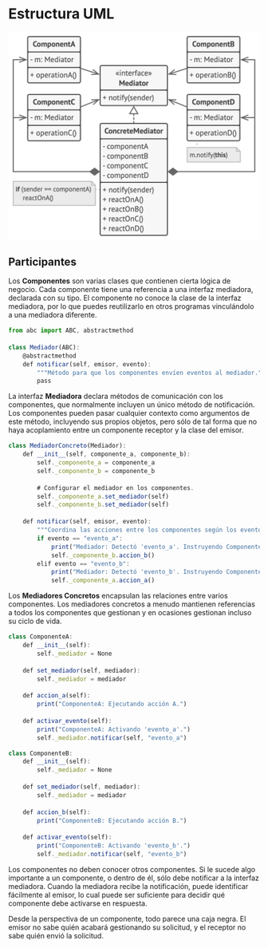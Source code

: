 # Estructura UML
![Diagrama UML de mediator](./img/mediator.png)

## Participantes
Los **Componentes** son varias clases que contienen cierta lógica de negocio. Cada componente tiene una referencia a una interfaz mediadora, declarada con su tipo. El componente no conoce la clase de la interfaz mediadora, por lo que puedes reutilizarlo en otros programas vinculándolo a una mediadora diferente.

```js title="Mediator"
from abc import ABC, abstractmethod

class Mediador(ABC):
    @abstractmethod
    def notificar(self, emisor, evento):
        """Método para que los componentes envíen eventos al mediador."""
        pass
```

La interfaz **Mediadora** declara métodos de comunicación con los componentes, que normalmente incluyen un único método de notificación. Los componentes pueden pasar cualquier contexto como argumentos de este método, incluyendo sus propios objetos, pero sólo de tal forma que no haya acoplamiento entre un componente receptor y la clase del emisor.

```js title="ConcreteMediator"
class MediadorConcreto(Mediador):
    def __init__(self, componente_a, componente_b):
        self._componente_a = componente_a
        self._componente_b = componente_b

        # Configurar el mediador en los componentes.
        self._componente_a.set_mediador(self)
        self._componente_b.set_mediador(self)

    def notificar(self, emisor, evento):
        """Coordina las acciones entre los componentes según los eventos recibidos."""
        if evento == "evento_a":
            print("Mediador: Detectó 'evento_a'. Instruyendo ComponenteB.")
            self._componente_b.accion_b()
        elif evento == "evento_b":
            print("Mediador: Detectó 'evento_b'. Instruyendo ComponenteA.")
            self._componente_a.accion_a()
```

Los **Mediadores Concretos** encapsulan las relaciones entre varios componentes. Los mediadores concretos a menudo mantienen referencias a todos los componentes que gestionan y en ocasiones gestionan incluso su ciclo de vida.

```js title="ComponentA"
class ComponenteA:
    def __init__(self):
        self._mediador = None

    def set_mediador(self, mediador):
        self._mediador = mediador

    def accion_a(self):
        print("ComponenteA: Ejecutando acción A.")

    def activar_evento(self):
        print("ComponenteA: Activando 'evento_a'.")
        self._mediador.notificar(self, "evento_a")
```
```js title="ComponentB"
class ComponenteB:
    def __init__(self):
        self._mediador = None

    def set_mediador(self, mediador):
        self._mediador = mediador

    def accion_b(self):
        print("ComponenteB: Ejecutando acción B.")

    def activar_evento(self):
        print("ComponenteB: Activando 'evento_b'.")
        self._mediador.notificar(self, "evento_b")
```

Los componentes no deben conocer otros componentes. Si le sucede algo importante a un componente, o dentro de él, sólo debe notificar a la interfaz mediadora. Cuando la mediadora recibe la notificación, puede identificar fácilmente al emisor, lo cual puede ser suficiente para decidir qué componente debe activarse en respuesta.

Desde la perspectiva de un componente, todo parece una caja negra. El emisor no sabe quién acabará gestionando su solicitud, y el receptor no sabe quién envió la solicitud.

